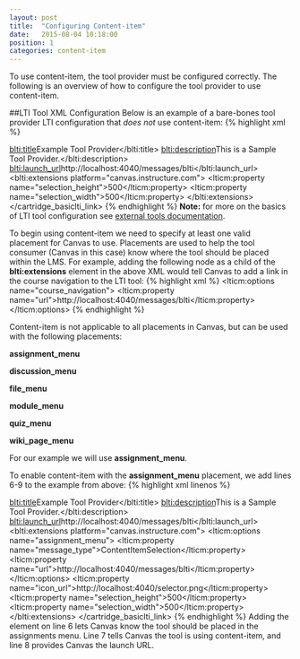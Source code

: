 ```yaml
---
layout: post
title:  "Configuring Content-item"
date:   2015-08-04 10:18:00
position: 1
categories: content-item
---
```

To use content-item, the tool provider must be configured correctly. The following is an overview of how to configure the tool provider to use content-item.

##LTI Tool XML Configuration
Below is an example of a bare-bones tool provider LTI configuration that *does not* use content-item:
{% highlight xml %}
<?xml version="1.0" encoding="UTF-8"?><cartridge_basiclti_link xmlns="http://www.imsglobal.org/xsd/imslticc_v1p0" xmlns:blti="http://www.imsglobal.org/xsd/imsbasiclti_v1p0" xmlns:lticm="http://www.imsglobal.org/xsd/imslticm_v1p0" xmlns:lticp="http://www.imsglobal.org/xsd/imslticp_v1p0" xmlns:xsi="http://www.w3.org/2001/XMLSchema-instance" xsi:schemaLocation="http://www.imsglobal.org/xsd/imslticc_v1p0 http://www.imsglobal.org/xsd/lti/ltiv1p0/imslticc_v1p0.xsd http://www.imsglobal.org/xsd/imsbasiclti_v1p0 http://www.imsglobal.org/xsd/lti/ltiv1p0/imsbasiclti_v1p0p1.xsd http://www.imsglobal.org/xsd/imslticm_v1p0 http://www.imsglobal.org/xsd/lti/ltiv1p0/imslticm_v1p0.xsd http://www.imsglobal.org/xsd/imslticp_v1p0 http://www.imsglobal.org/xsd/lti/ltiv1p0/imslticp_v1p0.xsd">
  <blti:title>Example Tool Provider</blti:title>
  <blti:description>This is a Sample Tool Provider.</blti:description>
  <blti:launch_url>http://localhost:4040/messages/blti</blti:launch_url>
  <blti:extensions platform="canvas.instructure.com">
    <lticm:property name="selection_height">500</lticm:property>
    <lticm:property name="selection_width">500</lticm:property>
  </blti:extensions>
</cartridge_basiclti_link>
{% endhighlight %}
**Note:** for more on the basics of LTI tool configuration see [external tools documentation](https://canvas.instructure.com/doc/api/file.tools_xml.html).

To begin using content-item we need to specify at least one valid placement for Canvas to use. Placements are used to help the tool consumer (Canvas in this case) know where the tool should be placed within the LMS. For example, adding the following node as a child of the **blti:extensions** element in the above XML would tell Canvas to add a link in the course navigation to the LTI tool:
{% highlight xml %}
<lticm:options name="course_navigation">
  <lticm:property name="url">http://localhost:4040/messages/blti</lticm:property>
</lticm:options>
{% endhighlight %}

Content-item is not applicable to all placements in Canvas, but can be used with the following placements:

**assignment_menu**

**discussion_menu**

**file_menu**

**module_menu**

**quiz_menu**

**wiki_page_menu**

For our example we will use **assignment_menu**.

To enable content-item with the **assignment_menu** placement, we add lines 6-9 to the example from above:
{% highlight xml linenos %}
<?xml version="1.0" encoding="UTF-8"?><cartridge_basiclti_link xmlns="http://www.imsglobal.org/xsd/imslticc_v1p0" xmlns:blti="http://www.imsglobal.org/xsd/imsbasiclti_v1p0" xmlns:lticm="http://www.imsglobal.org/xsd/imslticm_v1p0" xmlns:lticp="http://www.imsglobal.org/xsd/imslticp_v1p0" xmlns:xsi="http://www.w3.org/2001/XMLSchema-instance" xsi:schemaLocation="http://www.imsglobal.org/xsd/imslticc_v1p0 http://www.imsglobal.org/xsd/lti/ltiv1p0/imslticc_v1p0.xsd http://www.imsglobal.org/xsd/imsbasiclti_v1p0 http://www.imsglobal.org/xsd/lti/ltiv1p0/imsbasiclti_v1p0p1.xsd http://www.imsglobal.org/xsd/imslticm_v1p0 http://www.imsglobal.org/xsd/lti/ltiv1p0/imslticm_v1p0.xsd http://www.imsglobal.org/xsd/imslticp_v1p0 http://www.imsglobal.org/xsd/lti/ltiv1p0/imslticp_v1p0.xsd">
  <blti:title>Example Tool Provider</blti:title>
  <blti:description>This is a Sample Tool Provider.</blti:description>
  <blti:launch_url>http://localhost:4040/messages/blti</blti:launch_url>
  <blti:extensions platform="canvas.instructure.com">
    <lticm:options name="assignment_menu">
      <lticm:property name="message_type">ContentItemSelection</lticm:property>
      <lticm:property name="url">http://localhost:4040/messages/blti</lticm:property>
    </lticm:options>
    <lticm:property name="icon_url">http://localhost:4040/selector.png</lticm:property>
    <lticm:property name="selection_height">500</lticm:property>
    <lticm:property name="selection_width">500</lticm:property>
  </blti:extensions>
</cartridge_basiclti_link>
{% endhighlight %}
Adding the element on line 6 lets Canvas know the tool should be placed in the assignments menu. Line 7 tells Canvas the tool is using content-item, and line 8 provides Canvas the launch URL.
